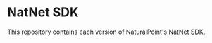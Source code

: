 # NatNet SDK

This repository contains each version of NaturalPoint's [NatNet SDK](http://optitrack.com/downloads/developer-tools.html).

